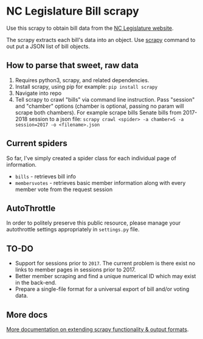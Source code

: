 # NC Legislature Bill scrapy

Use this scrapy to obtain bill data from the [NC Legislature website](http://www.ncleg.net).

The scrapy extracts each bill's data into an object. Use [scrapy](https://github.com/scrapy/scrapy) command to out put a JSON list of bill objects.

## How to parse that sweet, raw data

1. Requires python3, scrapy, and related dependencies.
1. Install scrapy, using pip for example: `pip install scrapy`
1. Navigate into repo
1. Tell scrapy to crawl "bills" via command line instruction. Pass "session" and "chamber" options (chamber is optional, passing no param will scrape both chambers). For example scrape bills Senate bills from 2017-2018 session to a json file: `scrapy crawl <spider> -a chamber=S -a session=2017 -o <filename>.json`

## Current spiders

So far, I've simply created a spider class for each individual page of information.

* `bills` - retrieves bill info
* `membersvotes` - retrieves basic member information along with every member vote from the request session

## AutoThrottle

In order to politely preserve this public resource, please manage your autothrottle settings appropriately in `settings.py` file.

## TO-DO

* Support for sessions prior to `2017`. The current problem is there exist no links to member pages in sessions prior to 2017.
* Better member scraping and find a unique numerical ID which may exist in the back-end.
* Prepare a single-file format for a universal export of bill and/or voting data.

## More docs

[More documentation on extending scrapy functionality & output formats](https://doc.scrapy.org/en/latest/topics/commands.html).
